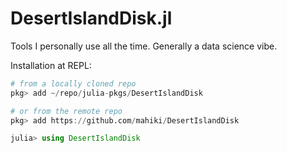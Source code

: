DesertIslandDisk.jl
===================

Tools I personally use all the time. Generally a data science vibe.

Installation at REPL:

```jl
# from a locally cloned repo
pkg> add ~/repo/julia-pkgs/DesertIslandDisk

# or from the remote repo
pkg> add https://github.com/mahiki/DesertIslandDisk

julia> using DesertIslandDisk
```

